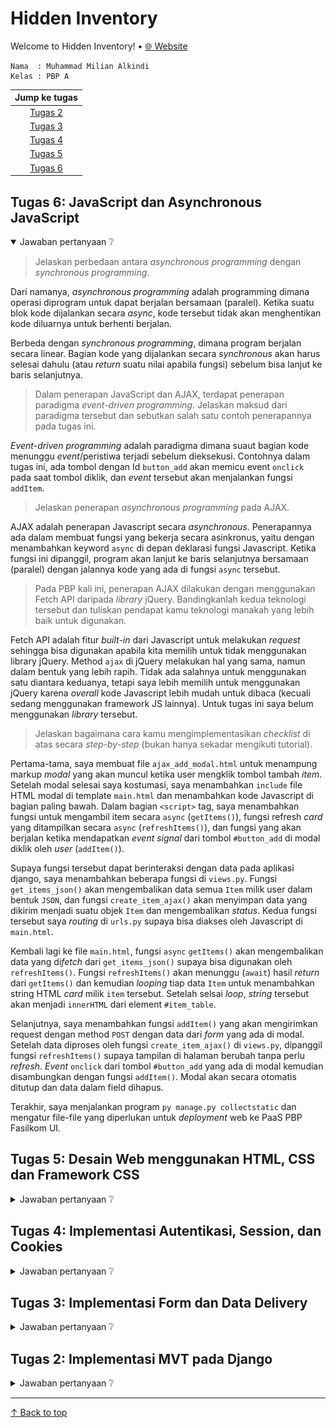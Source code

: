 # Hidden Inventory

Welcome to Hidden Inventory! • [🌐 Website](http://muhammad-milian-tugas.pbp.cs.ui.ac.id/)

```credential
Nama  : Muhammad Milian Alkindi
Kelas : PBP A
```

| Jump ke tugas |
| :-: |
| [Tugas 2](#tugas-2-implementasi-mvt-pada-django) |
| [Tugas 3](#tugas-3-implementasi-form-dan-data-delivery) |
| [Tugas 4](#tugas-4-implementasi-autentikasi-session-dan-cookies) |
| [Tugas 5](#tugas-5-desain-web-menggunakan-html-css-dan-framework-css) |
| [Tugas 6](#tugas-6-javascript-dan-asynchronous-javascript) |

## Tugas 6: JavaScript dan Asynchronous JavaScript

<details open>
  <summary>Jawaban pertanyaan ❔</summary>

> Jelaskan perbedaan antara *asynchronous programming* dengan *synchronous programming*.

Dari namanya, *asynchronous programming* adalah programming dimana operasi diprogram untuk dapat berjalan bersamaan (paralel).
Ketika suatu blok kode dijalankan secara *async*, kode tersebut tidak akan menghentikan kode diluarnya untuk berhenti berjalan.

Berbeda dengan *synchronous programming*, dimana program berjalan secara linear. Bagian kode yang dijalankan secara *synchronous* akan harus
selesai dahulu (atau *return* suatu nilai apabila fungsi) sebelum bisa lanjut ke baris selanjutnya.

> Dalam penerapan JavaScript dan AJAX, terdapat penerapan paradigma *event-driven programming*. Jelaskan maksud dari paradigma tersebut dan sebutkan salah satu contoh penerapannya pada tugas ini.

*Event-driven programming* adalah paradigma dimana suaut bagian kode menunggu *event*/peristiwa terjadi sebelum dieksekusi.
Contohnya dalam tugas ini, ada tombol dengan Id `button_add` akan memicu event `onclick` pada saat tombol diklik, dan *event* tersebut
akan menjalankan fungsi `addItem`.

> Jelaskan penerapan *asynchronous programming* pada AJAX.

AJAX adalah penerapan Javascript secara *asynchronous*. Penerapannya ada dalam membuat fungsi yang bekerja secara asinkronus, yaitu dengan
menambahkan keyword `async` di depan deklarasi fungsi Javascript. Ketika fungsi ini dipanggil, program akan lanjut ke baris selanjutnya bersamaan (paralel)
dengan jalannya kode yang ada di fungsi `async` tersebut.

> Pada PBP kali ini, penerapan AJAX dilakukan dengan menggunakan Fetch API daripada *library* jQuery. Bandingkanlah kedua teknologi tersebut dan tuliskan pendapat kamu teknologi manakah yang lebih baik untuk digunakan.

Fetch API adalah fitur *built-in* dari Javascript untuk melakukan *request* sehingga bisa digunakan apabila kita memilih untuk tidak menggunakan library jQuery.
Method `ajax` di jQuery melakukan hal yang sama, namun dalam bentuk yang lebih rapih. Tidak ada salahnya untuk menggunakan satu diantara keduanya, tetapi saya lebih
memilih untuk menggunakan jQuery karena *overall* kode Javascript lebih mudah untuk dibaca (kecuali sedang menggunakan framework JS lainnya).
Untuk tugas ini saya belum menggunakan *library* tersebut.

> Jelaskan bagaimana cara kamu mengimplementasikan *checklist* di atas secara *step-by-step* (bukan hanya sekadar mengikuti tutorial).

Pertama-tama, saya membuat file `ajax_add_modal.html` untuk menampung markup *modal* yang akan muncul ketika user mengklik tombol tambah *item*. Setelah modal selesai
saya kostumasi, saya menambahkan `include` file HTML modal di template `main.html` dan menambahkan kode Javascript di bagian paling bawah. Dalam bagian `<script>` tag,
saya menambahkan fungsi untuk mengambil item secara `async` (`getItems()`), fungsi refresh *card* yang ditampilkan secara `async` (`refreshItems()`), dan fungsi yang
akan berjalan ketika mendapatkan *event signal* dari tombol `#button_add` di modal diklik oleh *user* (`addItem()`).

Supaya fungsi tersebut dapat berinteraksi dengan data pada aplikasi django, saya menambahkan beberapa fungsi di `views.py`. Fungsi `get_items_json()` akan mengembalikan
data semua `Item` milik user dalam bentuk `JSON`, dan fungsi `create_item_ajax()` akan menyimpan data yang dikirim menjadi suatu objek `Item` dan mengembalikan *status*.
Kedua fungsi tersebut saya *routing* di `urls.py` supaya bisa diakses oleh Javascript di `main.html`.

Kembali lagi ke file `main.html`, fungsi `async` `getItems()` akan mengembalikan data yang di*fetch* dari `get_items_json()` supaya bisa digunakan oleh `refreshItems()`.
Fungsi `refreshItems()` akan menunggu (`await`) hasil *return* dari `getItems()` dan kemudian *looping* tiap data `Item` untuk menambahkan string HTML *card* milik `item`
tersebut. Setelah selsai *loop*, *string* tersebut akan menjadi `innerHTML` dari element `#item_table`.

Selanjutnya, saya menambahkan fungsi `addItem()` yang akan mengirimkan request dengan method `POST` dengan data dari *form* yang ada di modal. Setelah data diproses oleh
fungsi `create_item_ajax()` di `views.py`, dipanggil fungsi `refreshItems()` supaya tampilan di halaman berubah tanpa perlu *refresh*. *Event* `onclick` dari tombol
`#button_add` yang ada di modal kemudian disambungkan dengan fungsi `addItem()`. Modal akan secara otomatis ditutup dan data dalam field dihapus.

Terakhir, saya menjalankan program `py manage.py collectstatic` dan mengatur file-file yang diperlukan untuk *deployment* web ke PaaS PBP Fasilkom UI.

</details>

## Tugas 5: Desain Web menggunakan HTML, CSS dan Framework CSS

<details>
  <summary>Jawaban pertanyaan ❔</summary>

> *Jelaskan manfaat dari setiap element selector dan kapan waktu yang tepat untuk menggunakannya*

*Element selector* dapat digunakan untuk mengubah style semua elemen yang disebut.
Selector ini cocok digunakan di awal file CSS sebagai *default* styling untuk elemen tersebut,
namun masih bisa distyle lebih spesifik dengan selector lainnya di baris-baris selanjutnya.

ID selector akan meng*apply* *style* untuk suatu ID tertentu. Karena suatu ID hanya bisa digunakan untuk satu elemen dalam HTML,
maka selector ini bisa digunakan untuk mengubah satu dan hanya satu elemen dengan ID tersebut.

Class selector akan menerapkan *style* yang ditulis untuk semua elemen yang memiliki *class* tersebut.
Class selector digunakan oleh berbagai framework CSS seperti `Bootstrap` dan `tailwind` untuk menerapkan style sesuai dengan class dari framework tersebut.

> *Jelaskan HTML5 Tag yang kamu ketahui.*

1. `<div>`: Content Division element. Dengan `<div>`, kita bisa *grouping* elemen-elemen supaya lebih mudah untuk di*layout* dan di*style*, misalnya membuat sebuah *Card* dengan framework `Bootstrap`.
2. `<table>`: Table element. Elemen ini berfungsi sebagai *root* element yang diperlukan oleh `<thead>`, `<tbody>`, `<tfoot>`, `<th>`, `<tr>`, dan `<td>` untuk membuat suatu tabel.
3. `<form>`: Form element. Elemen ini digunakan untuk membuat sebuah *form* dalam HTML. Dengan bantuan `<input>` dan `<button>`, isi form bisa dikirim ke server menggunakan `HTTPRequest`.
4. `<a>`: Anchor tag. Dengan atribut `href`, elemen ini berfungsi sebagai *link* yang bisa diklik oleh *user* untuk berpindah halaman website atau berpindah posisi dalam halaman.

> *Jelaskan perbedaan antara margin dan padding.*

Padding adalah area di antara *border* suatu elemen dengan kontennya, sedangkan margin adalah area di luar *border* suatu elemen.  

> *Jelaskan perbedaan antara framework CSS Tailwind dan Bootstrap. Kapan sebaiknya kita menggunakan Bootstrap daripada Tailwind, dan sebaliknya?*

`tailwind` dan `Bootstrap` memiliki *approach* yang berbeda untuk styling suatu website.
Framework `tailwind` memiliki *utility-first apporach*, developer menerapkan *style* untuk suatu elemen dengan menambahkan style properti dalam bentuk *class*,
misalnya `.font-medium` untuk membuat teks berukuran medium. File CSS yang mendefinisikan semua style akan kemudian di *trim* sehingga hanya class-class
yang dipakai saja yang akan tersisa. Sementara itu, framework `Bootstrap` memberikan class-class yang mirip untuk properti, namun juga ada class-class
yang sudah jadi dan langsung bisa dipakai, misalnya class `.table` untuk memberikan styling default pada `<table>` element.

`tailwind` sebaiknya digunakan apabila kita sudah mengerti CSS dan ingin *styling*  element HTML sesuka hati,tanpa harus membuat dan mengingat
nama untuk class yang ingin di*style*. Framework ini juga *recommended* digunakan apabila kita membuat web app dengan javascript framework seperti `React`.

`Bootstrap` sebaiknya digunakan apabila kita ingin menggunakan style yang sudah ada *out-of-the-box*, misalnya class `.card` atau `.table`.
`Bootstrap` juga akan memberikan penampilan yang lebih konsisten (walaupun terkesan sama dengan website `Bootstrap` lainnya).

> *Jelaskan bagaimana cara kamu mengimplementasikan checklist di atas secara step-by-step (bukan hanya sekadar mengikuti tutorial).*

Pertama, saya menambahkan `Bootstrap` ke web app saya dengan tag `<link>` di head yang mengarah ke CDN bootstrap.
Kemudian saya membuat file `navbar.html` dan `footer.html` yang akan di*include* oleh `base.html`. Saya membuat navbar di file `navbar.html` yang memuat nama aplikasi, link untuk menambahkan item (jika sudah login), dan juga dropdown dengan nama user yang sedang login dan tombol logout.
Saya juga membuat footer di file `footer.html` yang memuat nama saya dan sesi terakhir login apabila user sudah login (dipindahkan dari `main.html`).

Kemudian, saya menambahkan fungsi `edit_item()` di `views.py` untuk mengubah data suatu item dan juga menambahkan *decorator* `@login_required` untuk
semua fungsi yang melibatkan `Item`. Saya membuat template `edit_item.html` dan *routing* url fungsi `edit_item` di `urls.py` supaya bisa diakses.
Di halaman utama, saya menambahkan tombol **Edit** untuk setiap baris item yang ditampilkan.

Setelah itu, saya mulai mendesain ulang semua halaman yang ada di web app saya. Untuk template `main.html`, saya mengubah tampilan *item* dari tabel
menjadi `Bootstrap` *Cards*. Untuk halaman login dan register, saya mengambil inspirasi dari halaman sign-in Github.

</details>

## Tugas 4: Implementasi Autentikasi, Session, dan Cookies

<details>
    <summary>Jawaban pertanyaan ❔</summary>

> *Apa itu Django `UserCreationForm`, dan jelaskan apa kelebihan dan kekurangannya?*

`UserCreationForm` adalah suatu `ModelForm` dalam framework Django yang dapat digunakan untuk membuat `user` baru.
`UserCreationForm` menerima `username`, `password1`, dan `password2`, dengan `password1` dan `password2` dicek kesamaannya sebelum password divalidasi
dan di*set* menjadi milik `user` yang baru dibuat. *Class* ini tidak memperbolehkan pembuatan akun baru dengan username yang sudah ada.

Kelebihan: Sangat mudah untuk meng-extend *class* ini untuk menambah `field` yang kita inginkan. Misal field `email`, `phone_number`.  
Kekurangan: Kurang cocok apabila ingin membuat `user` baru tanpa menggunakan field `username` dan `password`,
misalnya untuk pembuatan akun dengan service lainnya (Sign in with Google/Apple/etc).

> *Apa perbedaan antara autentikasi dan otorisasi dalam konteks Django, dan mengapa keduanya penting?*

Autentikasi adalah proses verifikasi siapa yang sedang menggunakan (login user/admin panel).  
Otorisasi adalah proses verifikasi akses yang dimiliki pengguna (data permissions).

Kedua hal tersebut penting dalam pembuatan web app yang melibatkan akun user. Kita perlu untuk mengautentikasi pengguna supaya kita tahu siapa yang sedang menggunakan
aplikasi kita, bisa melalui `cookies` dan/atau `sessions`. Kita juga harus mengecek akses yang dimiliki pengguna (otorisasi) ketika dipanggil *request*
get, add, set, remove, atau change data yang berhubungan dengar sistem.

> *Apa itu cookies dalam konteks aplikasi web, dan bagaimana Django menggunakan cookies untuk mengelola data sesi pengguna?*

`Cookies` adalah salah satu cara menyimpan data di web browser `client`, yang nanti dapat diakses kembali oleh aplikasi. Suatu `cookie` memiliki *expiration date*, dan
akan dihapus otomatis setelah melewati tanggal ekspirasinya. Django memberikan developer method-method untuk *fetch* dan *set* cookies yang bisa kita gunakan untuk
web app, misalnya untuk menyimpan *login credentials*.

> *Apakah penggunaan cookies aman secara default dalam pengembangan web, atau apakah ada risiko potensial yang harus diwaspadai?*

**Tidak**. `Cookies` secara default akan menyimpan data dalam bentuk teks, sehingga perlu kita *encrypt* data sensitif untuk `cookie` tersebut supaya data tidak bisa
dicuri oleh pihak ketiga. `Cookie` juga bisa menjadi target dari serangan XSS (Cross Site Scripting) apabila data dari `cookie` digunakan untuk mengeksekusi kode.
Penggunaan cookies juga harus mengikuti aturan-aturan privasi *online*, seperti memberikan popup ke user apabila `cookie` digunakan untuk *tracking*.

> *Jelaskan bagaimana cara kamu mengimplementasikan checklist di atas secara step-by-step (bukan hanya sekadar mengikuti tutorial).*

Pertama, saya membuat fungsi `register()`, `login()`, dan `logout()` di `views.py` dalam direktori `main`. Kemudian, saya membuat template `register.html` dan `login.html`
untuk memfasilitasi `register()` dan `login()` user ke web app. Ketiga fungsi baru tersebut kemudian saya *routing* urlnya di `urls.py` aplikasi `main` supaya bisa diakses
dan dijalankan. Fungsi `login` dan `logout` juga sudah menggunakan data dari `cookies` supaya *login credentials* user dapat disimpan dan/atau dihapus.
Fungsi `show_main()` di `views.py` juga di*restrict* supaya hanya bisa diakses apabila ada *login credentials* yang tersimpan. File template `main.html` ditambahkan tombol
`logout` supaya user bisa log out dari aplikasi. Kemudian saya buat 2 akun lokal untuk mengecek apabila sistem register/login/logout bekerja dengan baik.

Selanjutnya, saya modifikasi kelas `Item` di `models.py` untuk menambah field `user` yang akan menghubungkan suatu item dengan user menggunakan *relationship* one-to-one.
Fungsi `create_item()` di `views.py` juga diubah untuk mengisi field `user` secara otomatis sebelum kemudian disimpan ke database.
Model dimigrasi dengan semua `Item` yang sudah ada dianggap milik user dengan `id=1`. Saya juga mengubah `context` yang dikirimkan oleh `show_main()` di `views.py`
untuk memuat username pengguna di field `display_name` dan data login terakhir di field `last_login`. Data tersebut akan ditampilkan di halaman utama web app setelah login.

</details>

## Tugas 3: Implementasi Form dan Data Delivery

<details>
    <summary>Jawaban pertanyaan ❔</summary>

> *Apa perbedaan antara form `POST` dan form `GET` dalam Django?*

Form yang menggunakan method `POST` akan mengirim ke server semua data yang di*submit* (setelah di*encode* terlebih dulu), dan kemudian menerima HTTPResponse dari server
yang bersangkutan dengan form tersebut. Method ini sebaiknya digunakan untuk mengirim/meminta data yang sensitif dari *database* seperti detail *login* user.

Form dengan method `GET` akan menggabung data yang dikirim menjadi suatu *string* dan digunakan untuk membuat (*compose*) suatu URL. Bisa juga dianggap data diinput
melalui link. Method ini cocok untuk mengambil data yang tidak sensitif dari server, misalnya *search query* ketika sedang menggunakan fitur search,
contoh: `https://www.youtube.com/results?search_query=django` dengan field dari form `search_query` yang bernilai `django`.

> *Apa perbedaan utama antara XML, JSON, dan HTML dalam konteks pengiriman data?*

`XML` menyimpan data dalam struktur *tag* (seperti HTML), namun memerlukan *tag* pembuka dan *tag* penutup. Isian dari data diapit oleh *tag*.  
`JSON` menyimpan data dalam bentuk key-value pair (object notation) dan merupakan turunan dari Javascript, namun bisa digunakan dengan bahasa pemrograman manapun.  
`HTML` tidak didesain untuk mengirim data, melainkan menampilkan data ke user dalam bentuk yang lebih *user-friendly*. Tampilan situs HTML bisa diubah dengan CSS dan Javascript.

> *Mengapa JSON sering digunakan dalam pertukaran data antara aplikasi web modern?*

Karena, JSON memiliki struktur data yang mudah untuk di*parse* oleh aplikasi web serta bersifat *lightweight* sehingga dapat dikirimkan dengan cepat dan murah.

> *Jelaskan bagaimana cara kamu mengimplementasikan checklist di atas secara step-by-step (bukan hanya sekadar mengikuti tutorial).*

Pertama, saya membuat file `forms.py` untuk mendefinisikan field mana saja yang bisa diubah oleh user.
Untuk web ini, user dapat mengisi field `name`, `amount`, `description`, `price`, dan `tags` suatu objek `Item`, dengan field `date_added` diisi secara otomatis.
Kemudian di `views.py`, saya menambah beberapa import dan suatu fungsi baru untuk menambah data produk yang diisi ke dalam *database*.
Fungsi `show_main()` juga saya modifikasi untuk memuat data semua objek `Item` supaya bisa ditampilkan di halaman utama.

Kemudian, saya membuat template `create_item.html` sebagai halaman untuk mengisi dan mengirimkan form.
Template halaman utama juga saya modifikasi untuk menampilkan data semua `Item` di database dalam bentuk *table*.
Supaya halaman `create-item` bisa diakses, saya menambahkan pathnya ke `urls.py` serta link di halaman utama ke path tersebut.

Untuk menampilkan data dalam bentuk XML dan JSON, saya menambahkan fungsi `show_xml()` dan `show_json()` di `views.py`.
Untuk hanya menampilkan data objek `Item` dengan `pk` tertentu saya menambahkan fungsi `show_xml_by_id()` dan `show_json_by_id()` ke `views.py`,
yang akan menggunakan `id` dari URL untuk mengambil data objek yang diinginkan.
Supaya bisa diakses dengan URL, saya menambah *routing* di `urls.py` untuk masing-masing fungsi tersebut.

### Postman screenshots 📸

![Format HTML](/task-assets/tugas3_html.jpg)
*Format HTML*

![Format XML](/task-assets/tugas3_xml.jpg)
*Format XML*

![Format JSON](/task-assets/tugas3_json.jpg)
*Format JSON*

![Format XML by ID](/task-assets/tugas3_xmlId.jpg)
*Format XML dengan id*

![Format JSON by ID](/task-assets/tugas3_jsonId.jpg)
*Format JSON dengan id*

</details>

## Tugas 2: Implementasi MVT pada Django

<details>
  <summary>Jawaban pertanyaan ❔</summary>

> *Jelaskan bagaimana cara kamu mengimplementasikan checklist di atas secara step-by-step?*

Pertama, saya membuat direktori baru dengan nama project django saya, `hidden-inventory`. Lalu, saya inisiasi project django baru dengan nama `hidden_inventory`.
Di dalam direktori tersebut, saya juga membuat python *virtual environment*, berkas `.gitignore`, dan `requirements.txt` untuk mendapatkan package yang dibutuhkan pada
saat menggunakan venv. Akhirnya, saya membuka `pwsh` dan menjalankan script `activate.ps1` untuk memulai *virtual environment*.

Sebelum memulai app baru, sama menginisiasi repositori git dengan nama `hidden-inventory`.
Setelah itu, saya membuat app `main` dengan command `python manage.py startapp main`, dan kemudian mendaftarkannya di `settings.py` yang berada di direktori proyek.
Saya membuat template html dasar untuk aplikasi `main` yang akan menampilkan nama project, nama saya, dan kelas saya.

Pada file `models.py` di aplikasi `main`, saya membuat class `Item` dengan atribut `name`, `amount`, `description` serta atribut tambahan `price` dan `tags`.
Di dalam file `views.py`, saya membuat function `show_main()` yang akan mengembalikan sebuah template HTML beserta `context` yang berisi nama dan kelas saya, serta nama
project. Kemudian saya membuat dan mengaplikasikan migrasi model dengan *command* `makemigrations` dan `migrate`.

Supaya app `main` bisa diakses dengan browser, saya *routing* di `urls.py` aplikasi `main` pada path kosong supaya browser akan menampilkan fungsi dari `views.py`
pada halaman utama website. Kemudian, saya membuat *test-case* yang akan memvalidasi apabila variable dari *context* yang ditampilkan di template sama dengan yang
didefinisikan di `views.py`.
Terakhir, saya menjalankan `add, commit, push` untuk menyimpan dan *sync* dengan git repo yang ada di [GitHub](https://github.com/mmalkindi/hidden-inventory).

> *Buatlah bagian yang berisi request client ke web aplikasi berbasis Django beserta responnya dan jelaskan pada bagan tersebut kaitan antara `urls.py`, `views.py`, `models.py`, dan berkas `html`*
  
![Bagan *request* client-server di suatu Django project](/task-assets/tugas2_bagan.jpg)

>*Jelaskan mengapa kita menggunakan virtual environment? Apakah kita tetap dapat membuat aplikasi web berbasis Django tanpa menggunakan virtual environment?*

Kita menggunakan *virtual environment* supaya perubahan terisolasi dari luar sehingga tidak mengganggu komputer kita.
Tiap komputer memiliki spesifikasi/versi *package* dan pythonnya masing-masing, dan tiap project django bisa saja membutuhkan versi *library* dan *package* yang berbeda dari yang sudah di*install* di komputer.
Oleh karena itu, dibutuhkan suatu virtual environment supaya perubahan versi *package* tidak mengganggu project django lainnya.
Ini juga akan mempermudah *development* dengan orang lain (tugas kelompok) karena mereka hanya perlu menginstall *package* dari suatu *requirement* file dalam `venv`nya masing-masing.

Sebenarnya, boleh-boleh saja membuat project Django tanpa menggunakan *virtual environment*, namun memang lebih mudah dan aman apabila menggunakannya.
Misal, kita membutuhkan *package* yang sudah kita punya namun versi yang diminta untuk project baru berbeda. Akan lebih mudah apabila kedua project tersebut diisolasi dengan *venv*nya masing-masing selama *development*.

>*Jelaskan apakah itu MVC, MVT, MVVM dan perbedaan dari ketiganya?*

MVC, MVT, dan MVVM adalah arsitektur/*design pattern* untuk aplikasi berbasis web. Untuk django, kita menggunakan arsitektur MVT (Model View Template).
Tiap *pattern* memiliki kelebihan dan *use-case*nya masing-masing, tapi mereka semua bertujuan sama: memisahkan kode dalam proyek supaya lebih mudah untuk di*maintain* (Separation of Concern).

### MVC (Model-View-Controller)

`Model`: Berinteraksi dengan database untuk menyimpan data user.  
`View`: Menampilkan data dari model yang sudah diproses di `Controller` ke user.  
`Controller`: Meng-*handle* HTTP Request, mengambil data dari model dan melakukan logic untuk memproses data tersebut, kemudian menampilkan data tersebut dengan file dari `View` dan mengembalikannya ke *Client*.  

### MVT (Model-View-Template)

Walaupun nama `Model` dan `View` sama, tetapi peran mereka berbeda dengan yang Model dan View yang berada di MVC atau MVVM.

`Model`: Menyimpan struktur data yang dapat digunakan oleh `View` serta yang akan disimpan di database.  
`View`: Berinteraksi dengan `Model` untuk memberi *context* yang dapat digunakan oleh `Template` untuk menampilkan konten. File HTML `Template` yang telah memproses *context* akan kemudian di*forward* ke Client di HTTP Response.  
`Template`: File static HTML yang memiliki syntax khusus untuk menjelaskan bagaimana konten akan ditampilkan, juga dapat menggunakan *context* yang diberikan oleh `View`.  

### MVVM (Model-View-ViewModel)

`Model`: Merepresentasikan model domain aplikasi, termasuk data model dan *validation logic*.
`View`: Mendefinisikan struktur, layout, dan tampilan yang akan dilihat oleh Client.  
`ViewModel`: Implementasi *properties* dan *commands* yang bisa digunakan oleh `View`.  
</details>

---
[↑ Back to top](#hidden-inventory)
